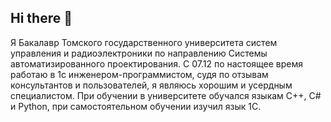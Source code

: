## Hi there 👋
Я Бакалавр Томского государственного университета систем управления и радиоэлектроники по направлению Системы автоматизированного проектирования. С 07.12 по настоящее время работаю в 1с инженером-программистом, судя по отзывам консультантов и пользователей, я являюсь хорошим и усердным специалистом.
При обучении в университете обучался языкам C++, C# и Python, при самостоятельном обучении изучил язык 1С.
